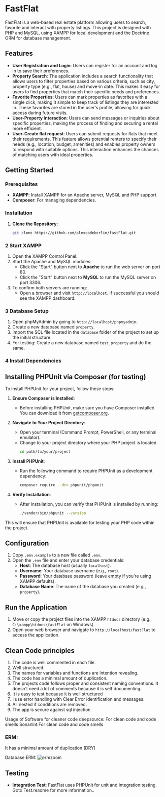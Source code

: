 # FastFlat

FastFlat is a web-based real estate platform allowing users to search, favorite and interact with property listings. This project is designed with PHP and MySQL, using XAMPP for local development and the Doctrine ORM for database management.

## Features

- **User Registration and Login**: Users can register for an account and log in to save their preferences.
- **Property Search**: The application includes a search functionality that allows users to filter properties based on various criteria, such as city, property type (e.g., flat, house) and move-in date. This makes it easy for users to find properties that match their specific needs and preferences.
- **Favorite Properties**: Users can mark properties as favorites with a single click, making it simple to keep track of listings they are interested in. These favorites are stored in the user's profile, allowing for quick access during future visits.
- **User-Property Interaction**: Users can send messages or inquiries about specific properties, making the process of finding and securing a rental more efficient.
- **User-Create flat request**:  Users can submit requests for flats that meet their requirements. This feature allows potential renters to specify their needs (e.g., location, budget, amenities) and enables property owners to respond with suitable options. This interaction enhances the chances of matching users with ideal properties.
## Getting Started

### Prerequisites

- **XAMPP**: Install XAMPP for an Apache server, MySQL and PHP support.
- **Composer**: For managing dependencies.

### Installation

1. **Clone the Repository**:
   ```bash
   git clone https://github.com/alexcodeberlin/fastFlat.git

### 2 Start XAMPP

1. Open the XAMPP Control Panel.
2. Start the Apache and MySQL modules:
   - Click the "Start" button next to **Apache** to run the web server on port 80.
   - Click the "Start" button next to **MySQL** to run the MySQL server on port 3306.
3. To confirm both servers are running:
   - Open a browser and visit `http://localhost`. If successful you should see the XAMPP dashboard.

### 3 Database Setup

1. Open phpMyAdmin by going to `http://localhost/phpmyadmin`.
2. Create a new database named `property`.
3. Import the SQL file located in the `database` folder of the project to set up the initial structure.
4. For testing: Create a new database named `test_property` and do the same.

### 4 Install Dependencies

  ## Installing PHPUnit via Composer (for testing)

To install PHPUnit for your project, follow these steps:

1. **Ensure Composer is Installed**:
   - Before installing PHPUnit, make sure you have Composer installed. You can download it from [getcomposer.org](https://getcomposer.org/download/).

2. **Navigate to Your Project Directory**:
   - Open your terminal (Command Prompt, PowerShell, or any terminal emulator).
   - Change to your project directory where your PHP project is located:
     ```bash
     cd path/to/your/project
     ```

3. **Install PHPUnit**:
   - Run the following command to require PHPUnit as a development dependency:
     ```bash
     composer require --dev phpunit/phpunit
     ```

4. **Verify Installation**:
   - After installation, you can verify that PHPUnit is installed by running:
     ```bash
     ./vendor/bin/phpunit --version
     ```

This will ensure that PHPUnit is available for testing your PHP code within the project.

  
  ## Configuration

1. Copy `.env.example` to a new file called `.env`.
2. Open the `.env` file and enter your database credentials:
   - **Host**: The database host (usually `localhost`).
   - **Username**: Your database username (e.g., `root`).
   - **Password**: Your database password (leave empty if you're using XAMPP defaults).
   - **Database Name**: The name of the database you created (e.g., `property`).

## Run the Application

1. Move or copy the project files into the XAMPP `htdocs` directory (e.g., `C:\xampp\htdocs\fastFlat` on Windows).
2. Open your web browser and navigate to `http://localhost/fastFlat` to access the application.

## Clean Code principles 
1. The code is well commented in each file.
2. Well structured.
3. The names for variables and functions are Intention revealing.
4. The code has a minimal amount of duplication.
5. The projects code follows proper and consistent naming conventions. It doesn't need a lot of comments because it is self documenting. 
6. It is easy to test because it is well structured
7. I use error handling with Clear Error identification and messages. 
8. All nested if conditions are removed.
9. The app is secure against sql injection.

Usage of Software for cleaner code
deepsource: For clean code and code smells
Sonarlint:For clean code and code smells
 
### ERM:

It has a minimal amount of duplication (DRY)

   Database ERM:
   ![ermzoom](https://github.com/alexcodeberlin/fastFlat/assets/159266599/295b4ee5-7778-4357-8163-ff69d2e16735)




## Testing

- **Integration Test**: FastFlat uses PHPUnit for unit and integration testing. Goto Test.readme for more information..










   





